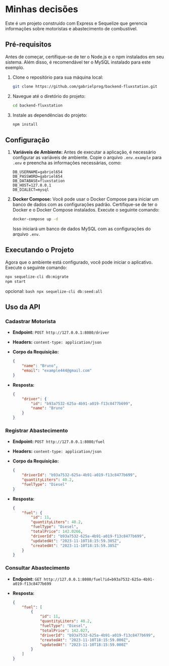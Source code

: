 # Minhas decisões

Este é um projeto construído com Express e Sequelize que gerencia informações sobre motoristas e abastecimento de combustível.

## Pré-requisitos
Antes de começar, certifique-se de ter o Node.js e o npm instalados em seu sistema. Além disso, é recomendável ter o MySQL instalado para este exemplo.

1. Clone o repositório para sua máquina local:

    ```bash
    git clone https://github.com/gabrielprog/backend-fluxstation.git
    ```

2. Navegue até o diretório do projeto:

    ```bash
    cd backend-fluxstation
    ```

3. Instale as dependências do projeto:

    ```bash
    npm install

## Configuração

1. **Variáveis de Ambiente:**
   Antes de executar a aplicação, é necessário configurar as variáveis de ambiente. Copie o arquivo `.env.example` para `.env` e preencha as informações necessárias, como:

    ```env
    DB_USERNAME=gabriel654
    DB_PASSWORD=gabriel654
    DB_DATABASE=fluxstation
    DB_HOST=127.0.0.1
    DB_DIALECT=mysql
    ```

2. **Docker Compose:**
   Você pode usar o Docker Compose para iniciar um banco de dados com as configurações padrão. Certifique-se de ter o Docker e o Docker Compose instalados. Execute o seguinte comando:

    ```bash
    docker-compose up -d
    ```

   Isso iniciará um banco de dados MySQL com as configurações do arquivo `.env`.

## Executando o Projeto

Agora que o ambiente está configurado, você pode iniciar o aplicativo. Execute o seguinte comando:

```bash
npx sequelize-cli db:migrate
npm start
```

opcional: ```bash npx sequelize-cli db:seed:all```

## Uso da API

### Cadastrar Motorista

- **Endpoint:** `POST http://127.0.0.1:8080/driver`
- **Headers:** `content-type: application/json`
- **Corpo da Requisição:**

    ```json
    {
        "name": "Bruno",
        "email": "example444@gmail.com"
    }
    ```

- **Resposta:**

    ```json
    {
        "driver": {
            "id": "b93a7532-625a-4b91-a019-f13c8477b699",
            "name": "Bruno"
        }
    }
    ```

### Registrar Abastecimento

- **Endpoint:** `POST http://127.0.0.1:8080/fuel`
- **Headers:** `content-type: application/json`
- **Corpo da Requisição:**

    ```json
    {
        "driverId": "b93a7532-625a-4b91-a019-f13c8477b699",
        "quantityLiters": 40.2,
        "fuelType": "Diesel"
    }
    ```

- **Resposta:**

    ```json
    {
        "fuel": {
            "id": 11,
            "quantityLiters": 40.2,
            "fuelType": "Diesel",
            "totalPrice": 142.0266,
            "driverId": "b93a7532-625a-4b91-a019-f13c8477b699",
            "updatedAt": "2023-11-10T18:15:59.385Z",
            "createdAt": "2023-11-10T18:15:59.385Z"
        }
    }
    ```

### Consultar Abastecimento

- **Endpoint:** `GET http://127.0.0.1:8080/fuel?id=b93a7532-625a-4b91-a019-f13c8477b699`
- **Resposta:**

    ```json
    {
        "fuel": [
            {
                "id": 11,
                "quantityLiters": 40.2,
                "fuelType": "Diesel",
                "totalPrice": 142.027,
                "driverId": "b93a7532-625a-4b91-a019-f13c8477b699",
                "createdAt": "2023-11-10T18:15:59.000Z",
                "updatedAt": "2023-11-10T18:15:59.000Z"
            }
        ]
    }
    ```

